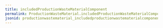 ```yaml
---
title: includedProductionWasteMaterialComponent
permalink: ProductionWasteMaterial.includedProductionWasteMaterialComponent.html
jsonid: productionwastematerial_includedproductionwastematerialcomponent
---
```

